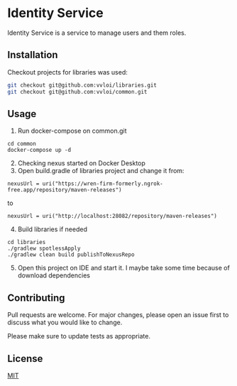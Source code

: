 # Identity Service

Identity Service is a service to manage users and them roles.

## Installation

Checkout projects for libraries was used: 

```bash
git checkout git@github.com:vvloi/libraries.git
git checkout git@github.com:vvloi/common.git
```

## Usage

1. Run docker-compose on common.git
```docker-compose
cd common
docker-compose up -d
```

2. Checking nexus started on Docker Desktop
3. Open build.gradle of libraries project and change it from:
```
nexusUrl = uri("https://wren-firm-formerly.ngrok-free.app/repository/maven-releases")
```
to
```
nexusUrl = uri("http://localhost:28082/repository/maven-releases")
```
4. Build libraries if needed
```docker-compose
cd libraries
./gradlew spotlessApply
./gradlew clean build publishToNexusRepo
```
5. Open this project on IDE and start it. I maybe take some time because of download dependencies

## Contributing

Pull requests are welcome. For major changes, please open an issue first
to discuss what you would like to change.

Please make sure to update tests as appropriate.

## License

[MIT](https://choosealicense.com/licenses/mit/)
